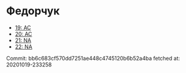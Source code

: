 # Федорчук
- [19: AC](19.md)
- [20: AC](20.md)
- [21: NA](21.md)
- [22: NA](22.md)

Commit: bb6c683cf570dd7251ae448c4745120b6b52a4ba
 fetched at: 20201019-233258
